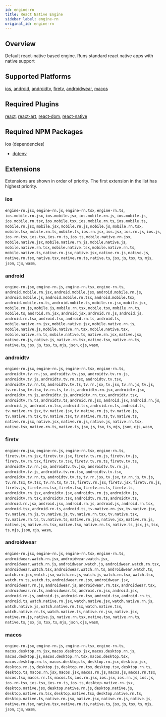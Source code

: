```yaml
---
id: engine-rn
title: React Native Engine
sidebar_label: engine-rn
original_id: engine-rn
---
```



<!--AUTO_GENERATED_START-->


## Overview

Default react-native based engine. Runs standard react native apps with native support

## Supported Platforms

[ios](platforms/ios.md), [android](platforms/android.md), [androidtv](platforms/androidtv.md), [firetv](platforms/firetv.md), [androidwear](platforms/androidwear.md), [macos](platforms/macos.md)

## Required Plugins

[react](../plugins/overview#react), [react-art](../plugins/overview#react-art), [react-dom](../plugins/overview#react-dom), [react-native](../plugins/overview#react-native)

## Required NPM Packages

ios (dependencies)
  - [dotenv](https://www.npmjs.com/package/dotenv)














## Extensions

Extensions are shown in order of priority. The first extension in the list has highest priority.

### ios

`engine-rn.jsx`, `engine-rn.js`, `engine-rn.tsx`, `engine-rn.ts`, `ios.mobile.rn.jsx`, `ios.mobile.jsx`, `ios.mobile.rn.js`, `ios.mobile.js`, `ios.mobile.rn.tsx`, `ios.mobile.tsx`, `ios.mobile.rn.ts`, `ios.mobile.ts`, `mobile.rn.jsx`, `mobile.jsx`, `mobile.rn.js`, `mobile.js`, `mobile.rn.tsx`, `mobile.tsx`, `mobile.rn.ts`, `mobile.ts`, `ios.rn.jsx`, `ios.jsx`, `ios.rn.js`, `ios.js`, `ios.rn.tsx`, `ios.tsx`, `ios.rn.ts`, `ios.ts`, `mobile.native.rn.jsx`, `mobile.native.jsx`, `mobile.native.rn.js`, `mobile.native.js`, `mobile.native.rn.tsx`, `mobile.native.tsx`, `mobile.native.rn.ts`, `mobile.native.ts`, `native.rn.jsx`, `native.jsx`, `native.rn.js`, `native.js`, `native.rn.tsx`, `native.tsx`, `native.rn.ts`, `native.ts`, `jsx`, `js`, `tsx`, `ts`, `mjs`, `json`, `cjs`, `wasm`, 
### android

`engine-rn.jsx`, `engine-rn.js`, `engine-rn.tsx`, `engine-rn.ts`, `android.mobile.rn.jsx`, `android.mobile.jsx`, `android.mobile.rn.js`, `android.mobile.js`, `android.mobile.rn.tsx`, `android.mobile.tsx`, `android.mobile.rn.ts`, `android.mobile.ts`, `mobile.rn.jsx`, `mobile.jsx`, `mobile.rn.js`, `mobile.js`, `mobile.rn.tsx`, `mobile.tsx`, `mobile.rn.ts`, `mobile.ts`, `android.rn.jsx`, `android.jsx`, `android.rn.js`, `android.js`, `android.rn.tsx`, `android.tsx`, `android.rn.ts`, `android.ts`, `mobile.native.rn.jsx`, `mobile.native.jsx`, `mobile.native.rn.js`, `mobile.native.js`, `mobile.native.rn.tsx`, `mobile.native.tsx`, `mobile.native.rn.ts`, `mobile.native.ts`, `native.rn.jsx`, `native.jsx`, `native.rn.js`, `native.js`, `native.rn.tsx`, `native.tsx`, `native.rn.ts`, `native.ts`, `jsx`, `js`, `tsx`, `ts`, `mjs`, `json`, `cjs`, `wasm`, 
### androidtv

`engine-rn.jsx`, `engine-rn.js`, `engine-rn.tsx`, `engine-rn.ts`, `androidtv.tv.rn.jsx`, `androidtv.tv.jsx`, `androidtv.tv.rn.js`, `androidtv.tv.js`, `androidtv.tv.rn.tsx`, `androidtv.tv.tsx`, `androidtv.tv.rn.ts`, `androidtv.tv.ts`, `tv.rn.jsx`, `tv.jsx`, `tv.rn.js`, `tv.js`, `tv.rn.tsx`, `tv.tsx`, `tv.rn.ts`, `tv.ts`, `androidtv.rn.jsx`, `androidtv.jsx`, `androidtv.rn.js`, `androidtv.js`, `androidtv.rn.tsx`, `androidtv.tsx`, `androidtv.rn.ts`, `androidtv.ts`, `android.rn.jsx`, `android.jsx`, `android.rn.js`, `android.js`, `android.rn.tsx`, `android.tsx`, `android.rn.ts`, `android.ts`, `tv.native.rn.jsx`, `tv.native.jsx`, `tv.native.rn.js`, `tv.native.js`, `tv.native.rn.tsx`, `tv.native.tsx`, `tv.native.rn.ts`, `tv.native.ts`, `native.rn.jsx`, `native.jsx`, `native.rn.js`, `native.js`, `native.rn.tsx`, `native.tsx`, `native.rn.ts`, `native.ts`, `jsx`, `js`, `tsx`, `ts`, `mjs`, `json`, `cjs`, `wasm`, 
### firetv

`engine-rn.jsx`, `engine-rn.js`, `engine-rn.tsx`, `engine-rn.ts`, `firetv.tv.rn.jsx`, `firetv.tv.jsx`, `firetv.tv.rn.js`, `firetv.tv.js`, `firetv.tv.rn.tsx`, `firetv.tv.tsx`, `firetv.tv.rn.ts`, `firetv.tv.ts`, `androidtv.tv.rn.jsx`, `androidtv.tv.jsx`, `androidtv.tv.rn.js`, `androidtv.tv.js`, `androidtv.tv.rn.tsx`, `androidtv.tv.tsx`, `androidtv.tv.rn.ts`, `androidtv.tv.ts`, `tv.rn.jsx`, `tv.jsx`, `tv.rn.js`, `tv.js`, `tv.rn.tsx`, `tv.tsx`, `tv.rn.ts`, `tv.ts`, `firetv.rn.jsx`, `firetv.jsx`, `firetv.rn.js`, `firetv.js`, `firetv.rn.tsx`, `firetv.tsx`, `firetv.rn.ts`, `firetv.ts`, `androidtv.rn.jsx`, `androidtv.jsx`, `androidtv.rn.js`, `androidtv.js`, `androidtv.rn.tsx`, `androidtv.tsx`, `androidtv.rn.ts`, `androidtv.ts`, `android.rn.jsx`, `android.jsx`, `android.rn.js`, `android.js`, `android.rn.tsx`, `android.tsx`, `android.rn.ts`, `android.ts`, `tv.native.rn.jsx`, `tv.native.jsx`, `tv.native.rn.js`, `tv.native.js`, `tv.native.rn.tsx`, `tv.native.tsx`, `tv.native.rn.ts`, `tv.native.ts`, `native.rn.jsx`, `native.jsx`, `native.rn.js`, `native.js`, `native.rn.tsx`, `native.tsx`, `native.rn.ts`, `native.ts`, `jsx`, `js`, `tsx`, `ts`, `mjs`, `json`, `cjs`, `wasm`, 
### androidwear

`engine-rn.jsx`, `engine-rn.js`, `engine-rn.tsx`, `engine-rn.ts`, `androidwear.watch.rn.jsx`, `androidwear.watch.jsx`, `androidwear.watch.rn.js`, `androidwear.watch.js`, `androidwear.watch.rn.tsx`, `androidwear.watch.tsx`, `androidwear.watch.rn.ts`, `androidwear.watch.ts`, `watch.rn.jsx`, `watch.jsx`, `watch.rn.js`, `watch.js`, `watch.rn.tsx`, `watch.tsx`, `watch.rn.ts`, `watch.ts`, `androidwear.rn.jsx`, `androidwear.jsx`, `androidwear.rn.js`, `androidwear.js`, `androidwear.rn.tsx`, `androidwear.tsx`, `androidwear.rn.ts`, `androidwear.ts`, `android.rn.jsx`, `android.jsx`, `android.rn.js`, `android.js`, `android.rn.tsx`, `android.tsx`, `android.rn.ts`, `android.ts`, `watch.native.rn.jsx`, `watch.native.jsx`, `watch.native.rn.js`, `watch.native.js`, `watch.native.rn.tsx`, `watch.native.tsx`, `watch.native.rn.ts`, `watch.native.ts`, `native.rn.jsx`, `native.jsx`, `native.rn.js`, `native.js`, `native.rn.tsx`, `native.tsx`, `native.rn.ts`, `native.ts`, `jsx`, `js`, `tsx`, `ts`, `mjs`, `json`, `cjs`, `wasm`, 
### macos

`engine-rn.jsx`, `engine-rn.js`, `engine-rn.tsx`, `engine-rn.ts`, `macos.desktop.rn.jsx`, `macos.desktop.jsx`, `macos.desktop.rn.js`, `macos.desktop.js`, `macos.desktop.rn.tsx`, `macos.desktop.tsx`, `macos.desktop.rn.ts`, `macos.desktop.ts`, `desktop.rn.jsx`, `desktop.jsx`, `desktop.rn.js`, `desktop.js`, `desktop.rn.tsx`, `desktop.tsx`, `desktop.rn.ts`, `desktop.ts`, `macos.rn.jsx`, `macos.jsx`, `macos.rn.js`, `macos.js`, `macos.rn.tsx`, `macos.tsx`, `macos.rn.ts`, `macos.ts`, `ios.rn.jsx`, `ios.jsx`, `ios.rn.js`, `ios.js`, `ios.rn.tsx`, `ios.tsx`, `ios.rn.ts`, `ios.ts`, `desktop.native.rn.jsx`, `desktop.native.jsx`, `desktop.native.rn.js`, `desktop.native.js`, `desktop.native.rn.tsx`, `desktop.native.tsx`, `desktop.native.rn.ts`, `desktop.native.ts`, `native.rn.jsx`, `native.jsx`, `native.rn.js`, `native.js`, `native.rn.tsx`, `native.tsx`, `native.rn.ts`, `native.ts`, `jsx`, `js`, `tsx`, `ts`, `mjs`, `json`, `cjs`, `wasm`, 



<!--AUTO_GENERATED_END-->
